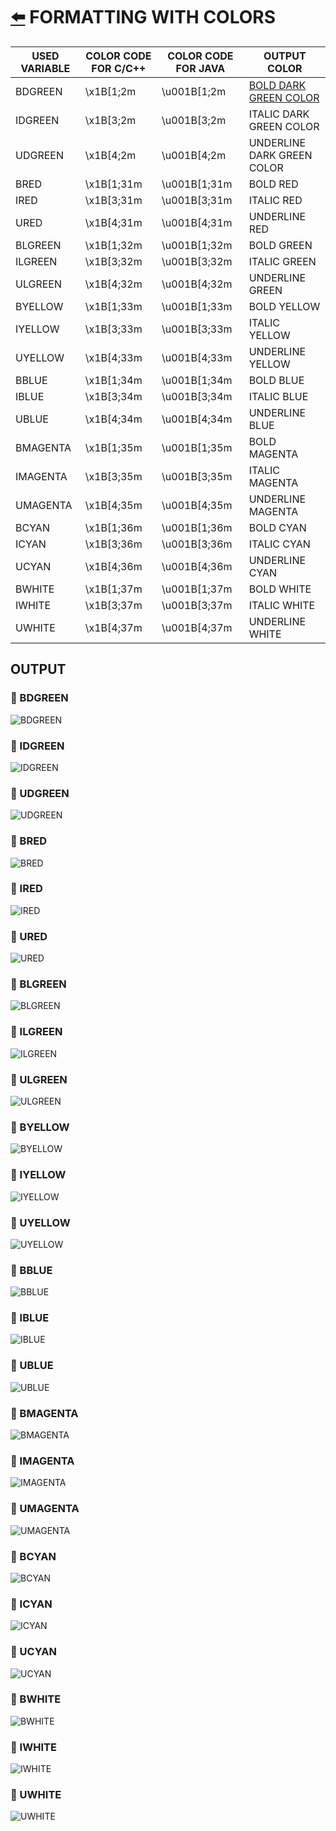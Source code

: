 # [:arrow_left:](formattingbg.md) FORMATTING WITH COLORS

 USED VARIABLE | COLOR CODE FOR C/C++ | COLOR CODE FOR JAVA | OUTPUT COLOR
---------------|----------------------|---------------------|--------------
 BDGREEN | \x1B[1;2m | \u001B[1;2m | [BOLD DARK GREEN COLOR](#rocket-BDGREEN)
 IDGREEN | \x1B[3;2m | \u001B[3;2m | ITALIC DARK GREEN COLOR
 UDGREEN | \x1B[4;2m | \u001B[4;2m | UNDERLINE DARK GREEN COLOR
 BRED | \x1B[1;31m | \u001B[1;31m | BOLD RED
 IRED | \x1B[3;31m | \u001B[3;31m | ITALIC RED
 URED | \x1B[4;31m | \u001B[4;31m | UNDERLINE RED
 BLGREEN | \x1B[1;32m | \u001B[1;32m | BOLD GREEN
 ILGREEN | \x1B[3;32m | \u001B[3;32m | ITALIC GREEN
 ULGREEN | \x1B[4;32m | \u001B[4;32m | UNDERLINE GREEN
 BYELLOW | \x1B[1;33m | \u001B[1;33m | BOLD YELLOW
 IYELLOW | \x1B[3;33m | \u001B[3;33m | ITALIC YELLOW
 UYELLOW | \x1B[4;33m | \u001B[4;33m | UNDERLINE YELLOW
 BBLUE | \x1B[1;34m | \u001B[1;34m | BOLD BLUE
 IBLUE | \x1B[3;34m | \u001B[3;34m | ITALIC BLUE
 UBLUE | \x1B[4;34m | \u001B[4;34m | UNDERLINE BLUE
 BMAGENTA | \x1B[1;35m | \u001B[1;35m | BOLD MAGENTA
 IMAGENTA | \x1B[3;35m | \u001B[3;35m | ITALIC MAGENTA
 UMAGENTA | \x1B[4;35m | \u001B[4;35m | UNDERLINE MAGENTA
 BCYAN | \x1B[1;36m | \u001B[1;36m | BOLD CYAN
 ICYAN | \x1B[3;36m | \u001B[3;36m | ITALIC CYAN
 UCYAN | \x1B[4;36m | \u001B[4;36m | UNDERLINE CYAN
 BWHITE | \x1B[1;37m | \u001B[1;37m | BOLD WHITE
 IWHITE | \x1B[3;37m | \u001B[3;37m | ITALIC WHITE
 UWHITE | \x1B[4;37m | \u001B[4;37m | UNDERLINE WHITE

## OUTPUT

### :rocket: BDGREEN

![BDGREEN](../img/FORMATTING-COLORS/BDGREEN.png)

### :rocket: IDGREEN

![IDGREEN](../img/FORMATTING-COLORS/IDGREEN.png)

### :rocket: UDGREEN

![UDGREEN](../img/FORMATTING-COLORS/UDGREEN.png)

### :rocket: BRED

![BRED](../img/FORMATTING-COLORS/BRED.png)

### :rocket: IRED

![IRED](../img/FORMATTING-COLORS/IRED.png)

### :rocket: URED

![URED](../img/FORMATTING-COLORS/URED.png)

### :rocket: BLGREEN

![BLGREEN](../img/FORMATTING-COLORS/BLGREEN.png)

### :rocket: ILGREEN

![ILGREEN](../img/FORMATTING-COLORS/ILGREEN.png)

### :rocket: ULGREEN

![ULGREEN](../img/FORMATTING-COLORS/ULGREEN.png)

### :rocket: BYELLOW

![BYELLOW](../img/FORMATTING-COLORS/BYELLOW.png)

### :rocket: IYELLOW

![IYELLOW](../img/FORMATTING-COLORS/IYELLOW.png)

### :rocket: UYELLOW

![UYELLOW](../img/FORMATTING-COLORS/UYELLOW.png)

### :rocket: BBLUE

![BBLUE](../img/FORMATTING-COLORS/BBLUE.png)

### :rocket: IBLUE

![IBLUE](../img/FORMATTING-COLORS/IBLUE.png)

### :rocket: UBLUE

![UBLUE](../img/FORMATTING-COLORS/UBLUE.png)

### :rocket: BMAGENTA

![BMAGENTA](../img/FORMATTING-COLORS/BMAGENTA.png)

### :rocket: IMAGENTA

![IMAGENTA](../img/FORMATTING-COLORS/IMAGENTA.png)

### :rocket: UMAGENTA

![UMAGENTA](../img/FORMATTING-COLORS/UMAGENTA.png)

### :rocket: BCYAN

![BCYAN](../img/FORMATTING-COLORS/BCYAN.png)

### :rocket: ICYAN

![ICYAN](../img/FORMATTING-COLORS/ICYAN.png)

### :rocket: UCYAN

![UCYAN](../img/FORMATTING-COLORS/UCYAN.png)

### :rocket: BWHITE

![BWHITE](../img/FORMATTING-COLORS/BWHITE.png)

### :rocket: IWHITE

![IWHITE](../img/FORMATTING-COLORS/IWHITE.png)

### :rocket: UWHITE

![UWHITE](../img/FORMATTING-COLORS/UWHITE.png)
